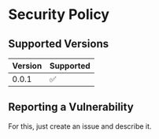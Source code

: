 # Security Policy

## Supported Versions

| Version | Supported          |
| ------- | ------------------ |
| 0.0.1  | :white_check_mark: |

## Reporting a Vulnerability

For this, just create an issue and describe it.
